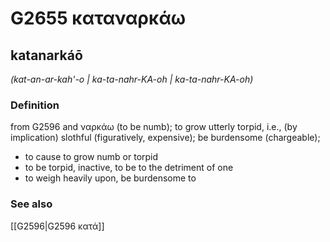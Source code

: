 # G2655 καταναρκάω

## katanarkáō

_(kat-an-ar-kah'-o | ka-ta-nahr-KA-oh | ka-ta-nahr-KA-oh)_

### Definition

from G2596 and ναρκάω (to be numb); to grow utterly torpid, i.e., (by implication) slothful (figuratively, expensive); be burdensome (chargeable); 

- to cause to grow numb or torpid
- to be torpid, inactive, to be to the detriment of one
- to weigh heavily upon, be burdensome to

### See also

[[G2596|G2596 κατά]]
